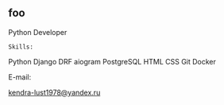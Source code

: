 ## foo
Python Developer

```shell
Skills:
```
Python Django DRF aiogram PostgreSQL HTML CSS Git Docker

E-mail:

kendra-lust1978@yandex.ru
